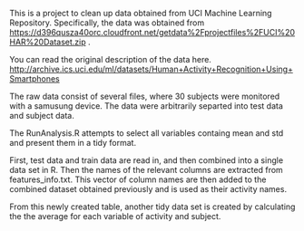 This is a project to clean up data obtained from
UCI Machine Learning Repository. Specifically, 
the data was obtained from https://d396qusza40orc.cloudfront.net/getdata%2Fprojectfiles%2FUCI%20HAR%20Dataset.zip .

You can read the original description of the data here. http://archive.ics.uci.edu/ml/datasets/Human+Activity+Recognition+Using+Smartphones 


The raw data consist of several files,
where 30 subjects were monitored with a
samusung device. The data were arbitrarily separted into test data and subject data. 

The RunAnalysis.R attempts to select all
variables containg mean and std and present them in a tidy format. 

First, test data and train data are read in, and then combined into a single data set in R. Then the names of the relevant columns are extracted from features_info.txt. This vector of column names are then added to the combined dataset obtained previously and is used as their activity names.

From this newly created table, another tidy data set is created by calculating the the average for each variable of activity and subject. 
